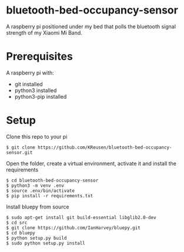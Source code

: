 # bluetooth-bed-occupancy-sensor

A raspberry pi positioned under my bed that polls the bluetooth signal strength of my Xiaomi Mi Band.

# Prerequisites

A raspberry pi with:

- git installed
- python3 installed
- python3-pip installed

# Setup

Clone this repo to your pi

```
$ git clone https://github.com/KReusen/bluetooth-bed-occupancy-sensor.git
```

Open the folder, create a virtual environment, activate it
and install the requirements

```
$ cd bluetooth-bed-occupancy-sensor
$ python3 -m venv .env
$ source .env/bin/activate
$ pip install -r requirements.txt
```

Install bluepy from source

```
$ sudo apt-get install git build-essential libglib2.0-dev
$ cd src
$ git clone https://github.com/IanHarvey/bluepy.git
$ cd bluepy
$ python setup.py build
$ sudo python setup.py install
```
